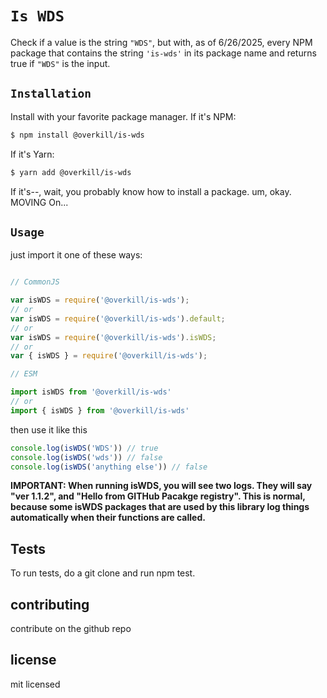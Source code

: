 # `Is WDS`

Check if a value is the string `"WDS"`, but with, as of 6/26/2025, every NPM package that contains the string `'is-wds'` in its package name and returns true if `"WDS"` is the input.

## `Installation`
Install with your favorite package manager.
If it's NPM:
```bash
$ npm install @overkill/is-wds
```
If it's Yarn:
```bash
$ yarn add @overkill/is-wds
```

If it's--, wait, you probably know how to install a package. um, okay. MOVING On...

## `Usage`

just import it one of these ways:

```js

// CommonJS

var isWDS = require('@overkill/is-wds');
// or
var isWDS = require('@overkill/is-wds').default;
// or
var isWDS = require('@overkill/is-wds').isWDS;
// or
var { isWDS } = require('@overkill/is-wds');

// ESM

import isWDS from '@overkill/is-wds'
// or
import { isWDS } from '@overkill/is-wds'
```

then use it like this

```js
console.log(isWDS('WDS')) // true
console.log(isWDS('wds')) // false
console.log(isWDS('anything else')) // false
```

**IMPORTANT: When running isWDS, you will see two logs. They will say "ver 1.1.2", and "Hello from GITHub Pacakge registry". This is normal, because some isWDS packages that are used by this library log things automatically when their functions are called.**

## Tests
To run tests, do a git clone and run npm test.

## contributing
contribute on the github repo
## license
mit licensed
